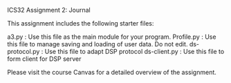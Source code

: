 ICS32 Assignment 2: Journal

This assignment includes the following starter files:

a3.py : Use this file as the main module for your program.
Profile.py : Use this file to manage saving and loading of user data. Do not edit.
ds-protocol.py : Use this file to adapt DSP protocol
ds-client.py : Use this file to form client for DSP server

Please visit the course Canvas for a detailed overview of the assignment.